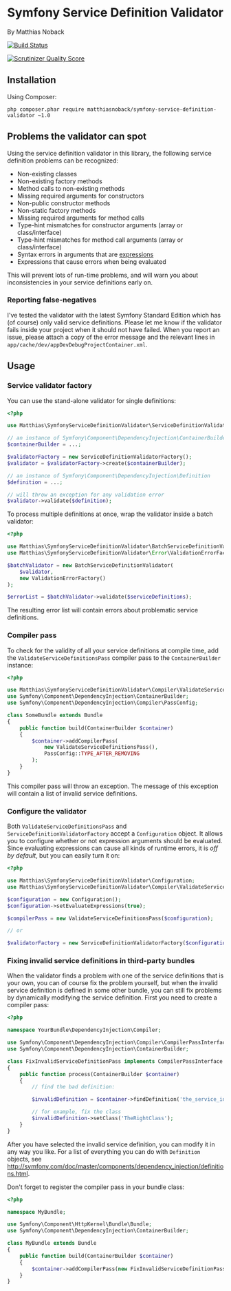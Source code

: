 # Symfony Service Definition Validator

By Matthias Noback

[![Build Status](https://secure.travis-ci.org/matthiasnoback/symfony-service-definition-validator.png)](http://travis-ci.org/matthiasnoback/symfony-service-definition-validator)

[![Scrutinizer Quality Score](https://scrutinizer-ci.com/g/matthiasnoback/symfony-service-definition-validator/badges/quality-score.png?s=c04fb4a34fa5d4c27f1e4ef0d8794c07b3c40e91)](https://scrutinizer-ci.com/g/matthiasnoback/symfony-service-definition-validator/)

## Installation

Using Composer:

    php composer.phar require matthiasnoback/symfony-service-definition-validator ~1.0

## Problems the validator can spot

Using the service definition validator in this library, the following service definition
problems can be recognized:

- Non-existing classes
- Non-existing factory methods
- Method calls to non-existing methods
- Missing required arguments for constructors
- Non-public constructor methods
- Non-static factory methods
- Missing required arguments for method calls
- Type-hint mismatches for constructor arguments (array or class/interface)
- Type-hint mismatches for method call arguments (array or class/interface)
- Syntax errors in arguments that are
  [expressions](http://symfony.com/doc/current/book/service_container.html#using-the-expression-language)
- Expressions that cause errors when being evaluated

This will prevent lots of run-time problems, and will warn you about inconsistencies in your
service definitions early on.

### Reporting false-negatives

I've tested the validator with the latest Symfony Standard Edition which has (of course) only valid service definitions.
Please let me know if the validator fails inside your project when it should not have failed. When you report an issue,
please attach a copy of the error message and the relevant lines in ``app/cache/dev/appDevDebugProjectContainer.xml``.

## Usage

### Service validator factory

You can use the stand-alone validator for single definitions:

```php
<?php

use Matthias\SymfonyServiceDefinitionValidator\ServiceDefinitionValidatorFactory;

// an instance of Symfony\Component\DependencyInjection\ContainerBuilder
$containerBuilder = ...;

$validatorFactory = new ServiceDefinitionValidatorFactory();
$validator = $validatorFactory->create($containerBuilder);

// an instance of Symfony\Component\DependencyInjection\Definition
$definition = ...;

// will throw an exception for any validation error
$validator->validate($definition);
```

To process multiple definitions at once, wrap the validator inside a batch validator:

```php
<?php

use Matthias\SymfonyServiceDefinitionValidator\BatchServiceDefinitionValidator;
use Matthias\SymfonyServiceDefinitionValidator\Error\ValidationErrorFactory;

$batchValidator = new BatchServiceDefinitionValidator(
    $validator,
    new ValidationErrorFactory()
);

$errorList = $batchValidator->validate($serviceDefinitions);
```

The resulting error list will contain errors about problematic service definitions.

### Compiler pass

To check for the validity of all your service definitions at compile time, add the `ValidateServiceDefinitionsPass`
compiler pass to the `ContainerBuilder` instance:

```php
<?php

use Matthias\SymfonyServiceDefinitionValidator\Compiler\ValidateServiceDefinitionsPass;
use Symfony\Component\DependencyInjection\ContainerBuilder;
use Symfony\Component\DependencyInjection\Compiler\PassConfig;

class SomeBundle extends Bundle
{
    public function build(ContainerBuilder $container)
    {
        $container->addCompilerPass(
            new ValidateServiceDefinitionsPass(),
            PassConfig::TYPE_AFTER_REMOVING
        );
    }
}
```

This compiler pass will throw an exception. The message of this exception will contain a list
of invalid service definitions.

### Configure the validator

Both ``ValidateServiceDefinitionsPass`` and ``ServiceDefinitionValidatorFactory`` accept a ``Configuration`` object.
It allows you to configure whether or not expression arguments should be evaluated. Since evaluating expressions can
cause all kinds of runtime errors, it is *off by default*, but you can easily turn it on:

```php
<?php

use Matthias\SymfonyServiceDefinitionValidator\Configuration;
use Matthias\SymfonyServiceDefinitionValidator\Compiler\ValidateServiceDefinitionsPass;

$configuration = new Configuration();
$configuration->setEvaluateExpressions(true);

$compilerPass = new ValidateServiceDefinitionsPass($configuration);

// or

$validatorFactory = new ServiceDefinitionValidatorFactory($configuration);
```

### Fixing invalid service definitions in third-party bundles

When the validator finds a problem with one of the service definitions that is your own, you can of course fix the
problem yourself, but when the invalid service definition is defined in some other bundle, you can still fix problems by
dynamically modifying the service definition. First you need to create a compiler pass:

```php
<?php

namespace YourBundle\DependencyInjection\Compiler;

use Symfony\Component\DependencyInjection\Compiler\CompilerPassInterface;
use Symfony\Component\DependencyInjection\ContainerBuilder;

class FixInvalidServiceDefinitionPass implements CompilerPassInterface
{
    public function process(ContainerBuilder $container)
    {
        // find the bad definition:

        $invalidDefinition = $container->findDefinition('the_service_id');

        // for example, fix the class
        $invalidDefinition->setClass('TheRightClass');
    }
}
```

After you have selected the invalid service definition, you can modify it in any way you like. For a list of everything
you can do with ``Definition`` objects, see
http://symfony.com/doc/master/components/dependency_injection/definitions.html.

Don't forget to register the compiler pass in your bundle class:

```php
<?php

namespace MyBundle;

use Symfony\Component\HttpKernel\Bundle\Bundle;
use Symfony\Component\DependencyInjection\ContainerBuilder;

class MyBundle extends Bundle
{
    public function build(ContainerBuilder $container)
    {
        $container->addCompilerPass(new FixInvalidServiceDefinitionPass());
    }
}
```
